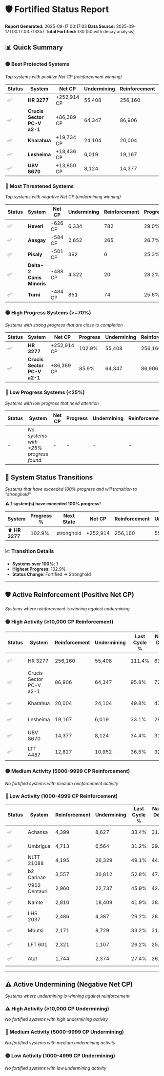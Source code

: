 # 🛡️ Fortified Status Report

**Report Generated:** 2025-09-17 00:17:03
**Data Source:** 2025-09-17T00:17:03.713357
**Total Fortified:** 130 (50 with decay analysis)

## 📊 Quick Summary

### 🟢 **Best Protected Systems**
*Top systems with positive Net CP (reinforcement winning)*

| Status | System | Net CP | Undermining | Reinforcement | Progress |
|--------|--------|--------|-------------|---------------|----------|
| ✅ | **HR 3277** | +252,914 CP | 55,408 | 256,160 | 102.9% |
| ✅ | **Crucis Sector PC-V a2-1** | +86,389 CP | 64,347 | 86,906 | 85.9% |
| ✅ | **Kharahua** | +19,734 CP | 24,104 | 20,004 | 46.1% |
| ✅ | **Lesheima** | +18,436 CP | 6,019 | 19,167 | 32.2% |
| ✅ | **UBV 8670** | +13,850 CP | 8,124 | 14,377 | 33.2% |

### 🔴 **Most Threatened Systems**
*Top systems with negative Net CP (undermining winning)*

| Status | System | Net CP | Undermining | Reinforcement | Progress |
|--------|--------|--------|-------------|---------------|----------|
| ✅ | **Heveri** | -626 CP | 6,334 | 782 | 29.0% |
| ✅ | **Aasgay** | -584 CP | 2,652 | 265 | 26.7% |
| ✅ | **Pisaly** | -501 CP | 392 | 0 | 25.3% |
| ✅ | **Delta-2 Canis Minoris** | -488 CP | 4,322 | 20 | 28.2% |
| ✅ | **Turni** | -484 CP | 851 | 74 | 25.6% |

### 🟢 **High Progress Systems (>=70%)**
*Systems with strong progress that are close to completion*

| Status | System | Net CP | Progress | Undermining | Reinforcement |
|--------|--------|--------|----------|-------------|---------------|
| ✅ | **HR 3277** | +252,914 CP | 102.9% | 55,408 | 256,160 |
| ✅ | **Crucis Sector PC-V a2-1** | +86,389 CP | 85.9% | 64,347 | 86,906 |

### 🔴 **Low Progress Systems (<25%)**
*Systems with low progress that need attention*

| Status | System | Net CP | Progress | Undermining | Reinforcement |
|--------|--------|--------|----------|-------------|---------------|
| - | *No systems with <25% progress found* | - | - | - | - |
## 🔄 System Status Transitions  
*Systems that have exceeded 100% progress and will transition to "stronghold"*

**⚠️ 1 system(s) have exceeded 100% progress!**

| System | Progress % | Next State | Net CP | Reinforcement | Undermining | 
|--------|------------|-------------|--------|---------------|-------------|
| ⬆️ **HR 3277** | 102.9% | stronghold | +252,914 | 256,160 | 55,408 |

### 📈 Transition Details
- **Systems over 100%**: 1
- **Highest Progress**: 102.9%
- **Status Change**: Fortified → Stronghold

---

## 🛡️ Active Reinforcement (Positive Net CP)
*Systems where reinforcement is winning against undermining*

### 🟢 High Activity (≥10,000 CP Reinforcement)

| Status | System | Reinforcement | Undermining | Last Cycle % | Natural Decay % | Current Progress % | Current CP | Net CP | Activity |
|--------|--------|---------------|-------------|--------------|-----------------|-------------------|------------|--------|----------|
| ✅ | HR 3277 | 256,160 | 55,408 | 111.4% | 63.99% | 102.9% | 668,850 | +252,914 | 🟢 High Reinforcement |
| ✅ | Crucis Sector PC-V a2-1 | 86,906 | 64,347 | 95.8% | 72.61% | 85.9% | 558,350 | +86,389 | 🟢 High Reinforcement |
| ✅ | Kharahua | 20,004 | 24,104 | 49.8% | 43.06% | 46.1% | 299,650 | +19,734 | 🟢 High Reinforcement |
| ✅ | Lesheima | 19,167 | 6,019 | 33.1% | 29.36% | 32.2% | 209,300 | +18,436 | 🟢 High Reinforcement |
| ✅ | UBV 8670 | 14,377 | 8,124 | 34.4% | 31.07% | 33.2% | 215,800 | +13,850 | 🟢 High Reinforcement |
| ✅ | LTT 4487 | 12,827 | 10,952 | 36.5% | 32.95% | 34.8% | 226,199 | +12,019 | 🟢 High Reinforcement |

### 🟡 Medium Activity (5000-9999 CP Reinforcement)

*No fortified systems with medium reinforcement activity*

### 🔴 Low Activity (1000-4999 CP Reinforcement)

| Status | System | Reinforcement | Undermining | Last Cycle % | Natural Decay % | Current Progress % | Current CP | Net CP | Activity |
|--------|--------|---------------|-------------|--------------|-----------------|-------------------|------------|--------|----------|
| ✅ | Achansa | 4,399 | 8,627 | 33.4% | 31.49% | 32.1% | 208,650 | +3,943 | 🔵 Low Reinforcement |
| ✅ | Umbrigua | 4,713 | 6,564 | 31.2% | 29.62% | 30.2% | 196,300 | +3,781 | 🔵 Low Reinforcement |
| ✅ | NLTT 21088 | 4,195 | 26,329 | 49.1% | 44.45% | 45.0% | 292,500 | +3,576 | 🔵 Low Reinforcement |
| ✅ | b2 Carinae | 3,557 | 30,812 | 52.8% | 47.67% | 48.1% | 312,650 | +2,811 | 🔵 Low Reinforcement |
| ✅ | V902 Centauri | 2,960 | 22,737 | 45.9% | 42.00% | 42.4% | 275,600 | +2,614 | 🔵 Low Reinforcement |
| ✅ | Namte | 2,810 | 18,409 | 41.9% | 38.73% | 39.1% | 254,150 | +2,374 | 🔵 Low Reinforcement |
| ✅ | LHS 2037 | 2,486 | 4,387 | 29.2% | 28.22% | 28.5% | 185,249 | +1,835 | 🔵 Low Reinforcement |
| ✅ | Mbutsi | 2,171 | 8,729 | 33.2% | 31.62% | 31.9% | 207,350 | +1,790 | 🔵 Low Reinforcement |
| ✅ | LFT 601 | 2,321 | 1,107 | 26.2% | 25.75% | 26.0% | 169,000 | +1,612 | 🔵 Low Reinforcement |
| ✅ | Atat | 1,744 | 2,374 | 27.4% | 26.81% | 27.0% | 175,500 | +1,207 | 🔵 Low Reinforcement |


---

## ⚠️ Active Undermining (Negative Net CP)
*Systems where undermining is winning against reinforcement*

### ⚠️ High Activity (≥10,000 CP Undermining)

*No fortified systems with high undermining activity*

### 🔶 Medium Activity (5000-9999 CP Undermining)

*No fortified systems with medium undermining activity*

### 🟡 Low Activity (1000-4999 CP Undermining)

*No fortified systems with low undermining activity*
